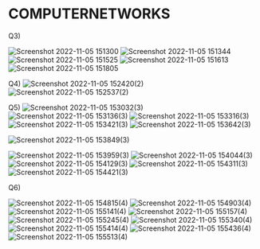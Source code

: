# COMPUTERNETWORKS
Q3)

![Screenshot 2022-11-05 151300](https://user-images.githubusercontent.com/113230293/200114577-33b6a69b-a252-4af8-a9dc-a75a43d8a668.png)
![Screenshot 2022-11-05 151344](https://user-images.githubusercontent.com/113230293/200114594-30444e79-757c-4159-9837-fb9997a77d74.png)
![Screenshot 2022-11-05 151525](https://user-images.githubusercontent.com/113230293/200114597-9d6794b8-9b93-4f8a-af34-b2263cd62dc3.png)
![Screenshot 2022-11-05 151613](https://user-images.githubusercontent.com/113230293/200114602-460b5969-db9e-4001-948b-be8dc01123e7.png)
![Screenshot 2022-11-05 151805](https://user-images.githubusercontent.com/113230293/200114605-5441fec8-f639-45d1-b02f-09e6ce6cc622.png)






Q4)
![Screenshot 2022-11-05 152420(2)](https://user-images.githubusercontent.com/113230293/200114703-ccd22186-9703-42e2-b1c6-6e8971f2fcff.png)
![Screenshot 2022-11-05 152537(2)](https://user-images.githubusercontent.com/113230293/200114704-b4b4d2a6-ad2a-4085-88fe-7eeedc3585ac.png)

Q5)
![Screenshot 2022-11-05 153032(3)](https://user-images.githubusercontent.com/113230293/200114794-573d550d-aace-412c-9668-7b1c8d832ce5.png)
![Screenshot 2022-11-05 153136(3)](https://user-images.githubusercontent.com/113230293/200114796-374e7d7d-e9b7-4fa1-b8ef-7b6a19ca5354.png)
![Screenshot 2022-11-05 153316(3)](https://user-images.githubusercontent.com/113230293/200114801-7dcdcc5b-9773-4d70-be2b-9264c9cc6960.png)
![Screenshot 2022-11-05 153421(3)](https://user-images.githubusercontent.com/113230293/200114803-f1bb2b24-98a8-40d9-9230-7cce5493c18e.png)
![Screenshot 2022-11-05 153642(3)](https://user-images.githubusercontent.com/113230293/200114805-2e38b1a0-f523-4e98-8271-69fa78ef1cea.png)

![Screenshot 2022-11-05 153849(3)](https://user-images.githubusercontent.com/113230293/200115333-ab9b35b5-459d-48fb-93e3-46095775d7bf.png)

![Screenshot 2022-11-05 153959(3)](https://user-images.githubusercontent.com/113230293/200115338-302e311f-caa8-4cf8-bab5-c5fd89671896.png)
![Screenshot 2022-11-05 154044(3)](https://user-images.githubusercontent.com/113230293/200115342-ac97e2dc-6d9e-4939-9180-23d0b89a3d89.png)
![Screenshot 2022-11-05 154129(3)](https://user-images.githubusercontent.com/113230293/200115345-c36cec8c-bb0e-4969-9d01-26f14206c828.png)
![Screenshot 2022-11-05 154311(3)](https://user-images.githubusercontent.com/113230293/200115347-6d78682c-d86e-4699-818d-26669dd18352.png)
![Screenshot 2022-11-05 154421(3)](https://user-images.githubusercontent.com/113230293/200115348-f95c67a5-f14f-4bbb-befa-63aef5d54cba.png)


Q6)


![Screenshot 2022-11-05 154815(4)](https://user-images.githubusercontent.com/113230293/200115710-774da9bf-4304-4a34-9fad-dea2fa364a1a.png)
![Screenshot 2022-11-05 154903(4)](https://user-images.githubusercontent.com/113230293/200115716-d1003c10-5da2-4d2e-a426-707a0652a8fc.png)
![Screenshot 2022-11-05 155141(4)](https://user-images.githubusercontent.com/113230293/200115719-84ebc7fb-b8a9-49d2-9a9c-e1b89bcb6c32.png)
![Screenshot 2022-11-05 155157(4)](https://user-images.githubusercontent.com/113230293/200115720-f5a47d9d-b85b-49a9-bdec-b9ee7b1b204e.png)
![Screenshot 2022-11-05 155245(4)](https://user-images.githubusercontent.com/113230293/200115721-82f5ea2b-4f29-4dc0-b54d-2eee4bcbdb4d.png)
![Screenshot 2022-11-05 155340(4)](https://user-images.githubusercontent.com/113230293/200115722-a9108358-2c13-4b52-83e9-929c4c2df3dc.png)
![Screenshot 2022-11-05 155414(4)](https://user-images.githubusercontent.com/113230293/200115724-65fda022-3b54-4ee5-9141-a826ca29ab2a.png)
![Screenshot 2022-11-05 155436(4)](https://user-images.githubusercontent.com/113230293/200115726-a71abe87-f279-4abc-a485-a8acdb1e79fc.png)
![Screenshot 2022-11-05 155513(4)](https://user-images.githubusercontent.com/113230293/200115843-80d0d822-2686-4820-9720-1069bd980322.png)
